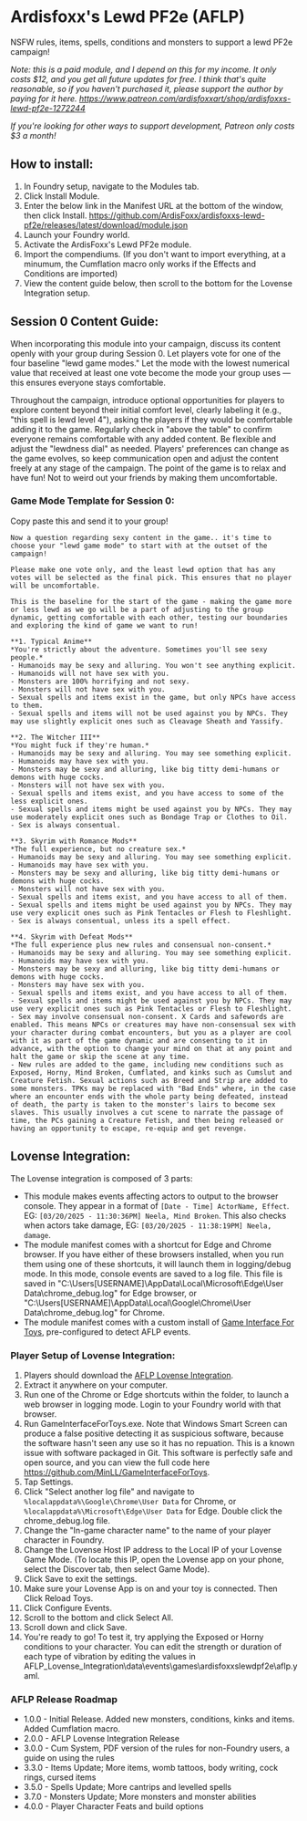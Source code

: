 # Ardisfoxx's Lewd PF2e (AFLP)
NSFW rules, items, spells, conditions and monsters to support a lewd PF2e campaign! 

*Note: this is a paid module, and I depend on this for my income. It only costs $12, and you get all future updates for free. I think that's quite reasonable, so if you haven't purchased it, please support the author by paying for it here. https://www.patreon.com/ardisfoxxart/shop/ardisfoxxs-lewd-pf2e-1272244*

*If you're looking for other ways to support development, Patreon only costs $3 a month!*

## How to install:
1. In Foundry setup, navigate to the Modules tab.
2. Click Install Module.
3. Enter the below link in the Manifest URL at the bottom of the window, then click Install.
https://github.com/ArdisFoxx/ardisfoxxs-lewd-pf2e/releases/latest/download/module.json
4. Launch your Foundry world.
5. Activate the ArdisFoxx's Lewd PF2e module.
6. Import the compendiums. (If you don't want to import everything, at a minumum, the Cumflation macro only works if the Effects and Conditions are imported)
7. View the content guide below, then scroll to the bottom for the Lovense Integration setup.

## Session 0 Content Guide:
When incorporating this module into your campaign, discuss its content openly with your group during Session 0. Let players vote for one of the four baseline "lewd game modes." Let the mode with the lowest numerical value that received at least one vote become the mode your group uses — this ensures everyone stays comfortable.

Throughout the campaign, introduce optional opportunities for players to explore content beyond their initial comfort level, clearly labeling it (e.g., "this spell is lewd level 4"), asking the players if they would be comfortable adding it to the game. Regularly check in "above the table" to confirm everyone remains comfortable with any added content. 
Be flexible and adjust the "lewdness dial" as needed. Players' preferences can change as the game evolves, so keep communication open and adjust the content freely at any stage of the campaign.
The point of the game is to relax and have fun! Not to weird out your friends by making them uncomfortable. 

### Game Mode Template for Session 0:
Copy paste this and send it to your group!

```
Now a question regarding sexy content in the game.. it's time to choose your "lewd game mode" to start with at the outset of the campaign!

Please make one vote only, and the least lewd option that has any votes will be selected as the final pick. This ensures that no player will be uncomfortable.

This is the baseline for the start of the game - making the game more or less lewd as we go will be a part of adjusting to the group dynamic, getting comfortable with each other, testing our boundaries and exploring the kind of game we want to run!

**1. Typical Anime**
*You're strictly about the adventure. Sometimes you'll see sexy people.*
- Humanoids may be sexy and alluring. You won't see anything explicit. 
- Humanoids will not have sex with you.
- Monsters are 100% horrifying and not sexy.
- Monsters will not have sex with you.
- Sexual spells and items exist in the game, but only NPCs have access to them. 
- Sexual spells and items will not be used against you by NPCs. They may use slightly explicit ones such as Cleavage Sheath and Yassify.

**2. The Witcher III**
*You might fuck if they're human.*
- Humanoids may be sexy and alluring. You may see something explicit. 
- Humanoids may have sex with you. 
- Monsters may be sexy and alluring, like big titty demi-humans or demons with huge cocks.
- Monsters will not have sex with you.
- Sexual spells and items exist, and you have access to some of the less explicit ones.
- Sexual spells and items might be used against you by NPCs. They may use moderately explicit ones such as Bondage Trap or Clothes to Oil.
- Sex is always consentual.

**3. Skyrim with Romance Mods**
*The full experience, but no creature sex.*
- Humanoids may be sexy and alluring. You may see something explicit. 
- Humanoids may have sex with you. 
- Monsters may be sexy and alluring, like big titty demi-humans or demons with huge cocks.
- Monsters will not have sex with you.
- Sexual spells and items exist, and you have access to all of them. 
- Sexual spells and items might be used against you by NPCs. They may use very explicit ones such as Pink Tentacles or Flesh to Fleshlight. 
- Sex is always consentual, unless its a spell effect.

**4. Skyrim with Defeat Mods**
*The full experience plus new rules and consensual non-consent.*
- Humanoids may be sexy and alluring. You may see something explicit. 
- Humanoids may have sex with you. 
- Monsters may be sexy and alluring, like big titty demi-humans or demons with huge cocks.
- Monsters may have sex with you.
- Sexual spells and items exist, and you have access to all of them. 
- Sexual spells and items might be used against you by NPCs. They may use very explicit ones such as Pink Tentacles or Flesh to Fleshlight. 
- Sex may involve consensual non-consent. X Cards and safewords are enabled. This means NPCs or creatures may have non-consensual sex with your character during combat encounters, but you as a player are cool with it as part of the game dynamic and are consenting to it in advance, with the option to change your mind on that at any point and halt the game or skip the scene at any time.
- New rules are added to the game, including new conditions such as Exposed, Horny, Mind Broken, Cumflated, and kinks such as Cumslut and Creature Fetish. Sexual actions such as Breed and Strip are added to some monsters. TPKs may be replaced with "Bad Ends" where, in the case where an encounter ends with the whole party being defeated, instead of death, the party is taken to the monster's lairs to become sex slaves. This usually involves a cut scene to narrate the passage of time, the PCs gaining a Creature Fetish, and then being released or having an opportunity to escape, re-equip and get revenge.
```

## Lovense Integration:
The Lovense integration is composed of 3 parts:
- This module makes events affecting actors to output to the browser console. They appear in a format of `[Date - Time] ActorName, Effect`. EG: `[03/20/2025 - 11:30:36PM] Neela, Mind Broken`. This also checks when actors take damage, EG: `[03/20/2025 - 11:38:19PM] Neela, damage`.
- The module manifest comes with a shortcut for Edge and Chrome browser. If you have either of these browsers installed, when you run them using one of these shortcuts, it will launch them in logging/debug mode. In this mode, console events are saved to a log file. This file is saved in "C:\Users\[USERNAME]\AppData\Local\Microsoft\Edge\User Data\chrome_debug.log" for Edge browser, or "C:\Users\[USERNAME]\AppData\Local\Google\Chrome\User Data\chrome_debug.log" for Chrome.
- The module manifest comes with a custom install of [Game Interface For Toys](https://github.com/MinLL/GameInterfaceForToys), pre-configured to detect AFLP events.

### Player Setup of Lovense Integration:
1. Players should download the [AFLP Lovense Integration](https://github.com/ArdisFoxx/ardisfoxxs-lewd-pf2e/blob/main/AFLP_Lovense_Integration.zip).
2. Extract it anywhere on your computer.
3. Run one of the Chrome or Edge shortcuts within the folder, to launch a web browser in logging mode. Login to your Foundry world with that browser. 
4. Run GameInterfaceForToys.exe. Note that Windows Smart Screen can produce a false positive detecting it as suspicious software, because the software hasn't seen any use so it has no repuation. This is a known issue with software packaged in Git. This software is perfectly safe and open source, and you can view the full code here https://github.com/MinLL/GameInterfaceForToys.
5. Tap Settings.
6. Click "Select another log file" and navigate to `%localappdata%\Google\Chrome\User Data` for Chrome, or `%localappdata%\Microsoft\Edge\User Data` for Edge. Double click the chrome_debug.log file.
7. Change the "In-game character name" to the name of your player character in Foundry.
8. Change the Lovense Host IP address to the Local IP of your Lovense Game Mode. (To locate this IP, open the Lovense app on your phone, select the Discover tab, then select Game Mode).
9. Click Save to exit the settings.
10. Make sure your Lovense App is on and your toy is connected. Then Click Reload Toys.
11. Click Configure Events.
12. Scroll to the bottom and click Select All.
13. Scroll down and click Save.
14. You're ready to go! To test it, try applying the Exposed or Horny conditions to your character. You can edit the strength or duration of each type of vibration by editing the values in AFLP_Lovense_Integration\data\events\games\ardisfoxxslewdpf2e\aflp.yaml.

### AFLP Release Roadmap
- 1.0.0 - Initial Release. Added new monsters, conditions, kinks and items. Added Cumflation macro.
- 2.0.0 - AFLP Lovense Integration Release
- 3.0.0 - Cum System, PDF version of the rules for non-Foundry users, a guide on using the rules
- 3.3.0 - Items Update; More items, womb tattoos, body writing, cock rings, cursed items
- 3.5.0 - Spells Update; More cantrips and levelled spells
- 3.7.0 - Monsters Update; More monsters and monster abilities
- 4.0.0 - Player Character Feats and build options
